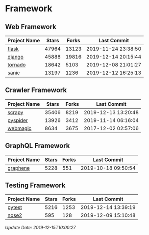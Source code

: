 # Framework

## Web Framework

| Project Name | Stars | Forks | Last Commit |
| ------------ | ----- | ----- | ----------- |
| [flask](https://github.com/pallets/flask) | 47964 | 13123 | 2019-11-24 23:38:50 |
| [django](https://github.com/django/django) | 45888 | 19816 | 2019-12-14 20:15:44 |
| [tornado](https://github.com/tornadoweb/tornado) | 18642 | 5103 | 2019-12-08 21:01:27 |
| [sanic](https://github.com/huge-success/sanic) | 13197 | 1236 | 2019-12-12 16:25:13 |

## Crawler Framework

| Project Name | Stars | Forks | Last Commit |
| ------------ | ----- | ----- | ----------- |
| [scrapy](https://github.com/scrapy/scrapy) | 35406 | 8219 | 2019-12-13 13:20:48 |
| [pyspider](https://github.com/binux/pyspider) | 13926 | 3412 | 2019-11-14 06:16:04 |
| [webmagic](https://github.com/code4craft/webmagic) | 8634 | 3675 | 2017-12-02 02:57:06 |

## GraphQL Framework

| Project Name | Stars | Forks | Last Commit |
| ------------ | ----- | ----- | ----------- |
| [graphene](https://github.com/graphql-python/graphene) | 5228 | 551 | 2019-10-18 09:50:54 |

## Testing Framework

| Project Name | Stars | Forks | Last Commit |
| ------------ | ----- | ----- | ----------- |
| [pytest](https://github.com/pytest-dev/pytest) | 5216 | 1253 | 2019-12-14 13:39:19 |
| [nose2](https://github.com/nose-devs/nose2) | 595 | 128 | 2019-12-09 15:10:48 |

*Update Date: 2019-12-15T10:00:27*